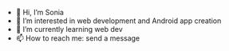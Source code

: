 - 👋 Hi, I’m Sonia
- 👀 I’m interested in web development and Android app creation
- 🌱 I’m currently learning web dev
- 📫 How to reach me: send a message

<!---
soniachanchee/soniachanchee is a ✨ special ✨ repository because its `README.md` (this file) appears on your GitHub profile.
You can click the Preview link to take a look at your changes.
--->
